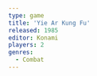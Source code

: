 ```yaml
---
type: game
title: 'Yie Ar Kung Fu'
released: 1985
editor: Konami
players: 2
genres:
  - Combat
---
```

